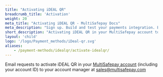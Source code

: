 ```yaml
---
title: "Activating iDEAL QR"
breadcrumb_title: 'Activation'
weight: 20
meta_title: "Activating iDEAL QR - MultiSafepay Docs"
meta_description: "Sign up. Build and test your payments integration. Explore our products and services. Use our API Reference, SDKs, and wrappers. Get support."
short_description: "Activating iDEAL QR in your MultiSafepay account to accept payments"
layout: 'child'
logo: '/logo/Payment_methods/iDeal-qr.svg'
aliases: 
    - /payment-methods/idealqr/activate-idealqr/
---
```


Email requests to activate iDEAL QR in your [MultiSafepay account](https://merchant.multisafepay.com) (including your account ID) to your account manager at <sales@multisafepay.com> 

